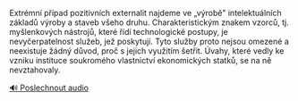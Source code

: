 
Extrémní případ pozitivních externalit najdeme ve „výrobě" intelektuálních základů výroby a staveb všeho druhu. Charakteristickým znakem vzorců, tj. myšlenkových nástrojů, které řídí technologické postupy, je nevyčerpatelnost služeb, jež poskytují. Tyto služby proto nejsou omezené a neexistuje žádný důvod, proč s jejich využitím šetřit. Úvahy, které vedly ke vzniku instituce soukromého vlastnictví ekonomických statků, se na ně nevztahovaly.

[🔊 Poslechnout audio](/data/7-paragraphs/audio/chapter_129/para_008-Extrmn-ppad-pozitivnch-externalit-najdeme-ve.mp3)
